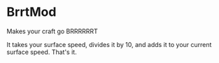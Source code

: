 # BrrtMod
Makes your craft go BRRRRRRT

It takes your surface speed, divides it by 10, and adds it to your current surface speed. That's it.

